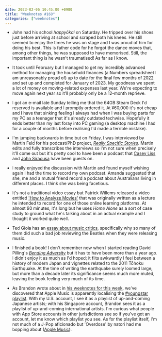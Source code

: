 ```yaml
---
date: 2023-02-06 10:45:00 +0900
title: "Weeknotes #160"
categories: ["weeknotes"]
---
```


- John had his school _happyōkai_ on Saturday. He tripped over his shoes just before arriving at school and scraped both his knees. He still seemed to enjoy the times he was on stage and I was proud of him for doing his best. This is father code for he forgot the dance moves that, among other things, he was supposed to have memorised. Still, the important thing is he wasn't traumatised! As far as I know.

- It took until February but I managed to get my incredibly advanced method for managing the household finances (a Numbers spreadsheet I am unreasonably proud of) up to date for the final few months of 2022 and set up and completed for January of 2023. My goodness we spent a lot of money on moving-related expenses last year. We're expecting to move again next year so it'll probably only be a 12-month reprieve.

- I got an e-mail late Sunday telling me that the 64GB Steam Deck I'd reserved is available and I promptly ordered it. At ¥60,000 it's not cheap and I have that sinking feeling I always had when I was buying parts for my PC as a teenager that it's already outdated techwise. Hopefully it ends better than my last foray into PC gaming (a desktop machine I had for a couple of months before realising I'd made a terrible mistake).

- I'm jumping backwards in time but on Friday, I was interviewed by Martin Feld for his podcast/PhD project, [_Really Specific Stories_](https://www.rsspod.net/). Martin edits and fully transcribes the interviews so I'm not sure when precisely it'll come out but it's pretty cool to have been a podcast that [Casey Liss](https://www.rsspod.net/casey-liss) and [John Siracusa](https://www.rsspod.net/john-siracusa) have been guests on.

- I really enjoyed the discussion with Martin and found myself wishing again I had the time to record my own podcast. Amanda suggested that she, me and a mutual friend record a podcast about Australians living in different places. I think she was being facetious.

- It's not a traditional video essay but Patrick Willems released a video entitled ['How to Analyze Movies'](https://youtu.be/ahHIifcFyqk) that was originally written as a lecture he intended to record for one of those online learning platforms. At almost 90 minutes, it's long but he uses _Home Alone_ as a sort of case study to ground what he's talking about in an actual example and I thought it worked quite well.

- Ted Gioia has an [essay about music critics](https://tedgioia.substack.com/p/why-did-the-beatles-get-so-many-bad), specifically why so many of them did such a bad job reviewing the Beatles when they were releasing music.

- I finished a book! I don't remember now when I started reading David Pilling's [_Bending Adversity_](https://www.penguinrandomhouse.com/books/315322/bending-adversity-by-david-pilling/) but it has to have been more than a year ago. I didn't enjoy it as much as I'd hoped; it flits awkwardly I feel between a history of modern Japan and vignettes related to the 2011 Tōhoku Earthquake. At the time of writing the earthquake surely loomed large, but more than a decade later its significance seems much more muted, leaving the book feeling very much of its time.

- As Brandon wrote about in [his weeknotes for this week](https://sangsara.net/2023/02/05/week-5-23/), we've discovered that Apple Music is apparently localising the [#youngstar playlist](https://music.apple.com/us/playlist/youngstar/pl.6036fd53c2fd4aea93cb410ae71d56fe). With my U.S. account, I see it as a playlist of up-and-coming Japanese artists; with his Singapore account, Brandon sees it as a playlist of up-and-coming international artists. I'm curious what people with App Store accounts in other jurisdictions see so if you've got an account, let me know which playlist you see. As for the playlist itself, I'm not much of a J-Pop aficionado but 'Overdose' by natori had me bopping about ([Apple Music](https://music.apple.com/us/album/overdose/1640410312?i=1640410315)).
